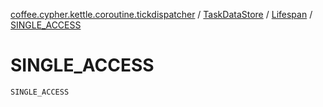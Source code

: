 [coffee.cypher.kettle.coroutine.tickdispatcher](../../index.md) / [TaskDataStore](../index.md) / [Lifespan](index.md) / [SINGLE_ACCESS](./-s-i-n-g-l-e_-a-c-c-e-s-s.md)

# SINGLE_ACCESS

`SINGLE_ACCESS`